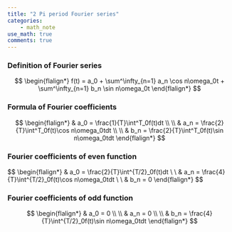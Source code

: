 ```yaml
---
title: "2 Pi period Fourier series"
categories:
    - math_note
use_math: true
comments: true
---
```


### Definition of Fourier series
$$
\begin{flalign*}
f(t) = a_0 + \sum^\infty_{n=1} a_n \cos n\omega_0t + \sum^\infty_{n=1} b_n \sin n\omega_0t
\end{flalign*}
$$
  

### Formula of Fourier coefficients
$$
\begin{flalign*}
& a_0 = \frac{1}{T}\int^T_0f(t)dt
\\
\\ & a_n = \frac{2}{T}\int^T_0f(t)\cos n\omega_0tdt
\\
\\ & b_n = \frac{2}{T}\int^T_0f(t)\sin n\omega_0tdt
\end{flalign*}
$$  


### Fourier coefficients of even function
$$
\begin{flalign*}
& a_0 = \frac{2}{T}\int^\{T/2}_0f(t)dt
\\
\\ & a_n = \frac{4}{T}\int^{T/2}_0f(t)\cos n\omega_0tdt
\\
\\ & b_n = 0
\end{flalign*}
$$  

### Fourier coefficients of odd function
$$
\begin{flalign*}
& a_0 = 0
\\
\\ & a_n = 0
\\
\\ & b_n = \frac{4}{T}\int^{T/2}_0f(t)\sin n\omega_0tdt
\end{flalign*}
$$  
